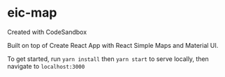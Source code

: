 # eic-map
Created with CodeSandbox

Built on top of Create React App with React Simple Maps and Material UI.

To get started, run `yarn install` then `yarn start` to serve locally, then navigate to `localhost:3000`